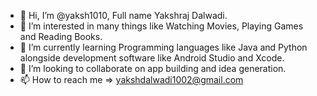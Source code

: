 - 👋 Hi, I’m @yaksh1010, Full name Yakshraj Dalwadi. 
- 👀 I’m interested in many things like Watching Movies, Playing Games and Reading Books. 
- 🌱 I’m currently learning Programming languages like Java and Python alongside development software like Android Studio and Xcode.
- 💞️ I’m looking to collaborate on app building and idea generation.
- 📫 How to reach me => yakshdalwadi1002@gmail.com

<!---
yaksh1010/yaksh1010 is a ✨ special ✨ repository because its `README.md` (this file) appears on your GitHub profile.
You can click the Preview link to take a look at your changes.
--->
